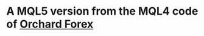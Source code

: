 # A MQL5 version from the MQL4 code of [Orchard Forex](https://www.youtube.com/watch?v=hykqC2kFLDY)
